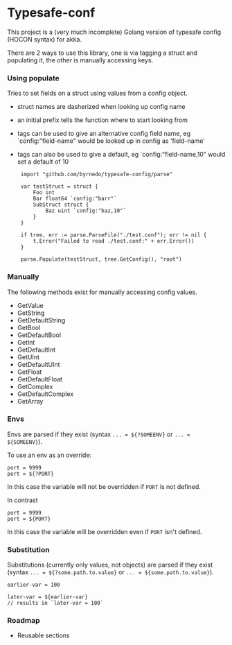 # Typesafe-conf

This project is a (very much incomplete) Golang version of typesafe config (HOCON syntax) for akka.

There are 2 ways to use this library, one is via tagging a struct and populating it, the other is manually accessing keys.


### Using populate

Tries to set fields on a struct using values from a config object.

 - struct names are dasherized when looking up config name
 - an initial prefix tells the function where to start looking from
 - tags can be used to give an alternative config field name, eg `config:"field-name" would be looked up in config as 'field-name'
 - tags can also be used to give a default, eg `config:"field-name,10" would set a default of 10
 
        import "github.com/byrnedo/typesafe-config/parse"
 		
        var testStruct = struct {
            Foo int
            Bar float64 `config:"barr"`
            SubStruct struct {
                Baz uint `config:"baz,10"`
            }
        }
 		
    	if tree, err := parse.ParseFile("./test.conf"); err != nil {
    		t.Error("Failed to read ./test.conf:" + err.Error())
    	}
    
    	parse.Populate(testStruct, tree.GetConfig(), "root")

### Manually

The following methods exist for manually accessing config values.

 - GetValue
 - GetString
 - GetDefaultString
 - GetBool
 - GetDefaultBool
 - GetInt
 - GetDefaultInt
 - GetUInt
 - GetDefaultUInt
 - GetFloat
 - GetDefaultFloat
 - GetComplex
 - GetDefaultComplex
 - GetArray

 
### Envs
 
Envs are parsed if they exist (syntax `... = ${?SOMEENV}` or `... = ${SOMEENV}`).

To use an env as an override:

    port = 9999
    port = ${?PORT}
        
In this case the variable will not be overridden if `PORT` is not defined.

In contrast

    port = 9999
    port = ${PORT}
    
In this case the variable will be overridden even if `PORT` isn't defined.

### Substitution

Substitutions (currently only values, not objects) are parsed if they exist (syntax `... = ${?some.path.to.value}` or `... = ${some.path.to.value}`).


    earlier-var = 100

    later-var = ${earlier-var}
    // results in `later-var = 100`
 
### Roadmap

 - Reusable sections
 
